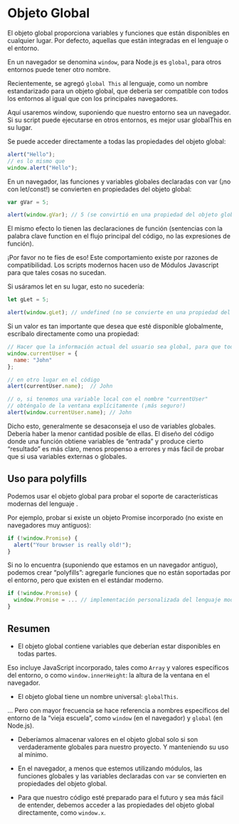 # Objeto Global

El objeto global proporciona variables y funciones que están disponibles en cualquier lugar. Por defecto, aquellas que están integradas en el lenguaje o el entorno.

En un navegador se denomina `window`, para Node.js es `global`, para otros entornos puede tener otro nombre.

Recientemente, se agregó `global This` al lenguaje, como un nombre estandarizado para un objeto global, que debería ser compatible con todos los entornos al igual que con los principales navegadores.

Aquí usaremos window, suponiendo que nuestro entorno sea un navegador. Si su script puede ejecutarse en otros entornos, es mejor usar globalThis en su lugar.

Se puede acceder directamente a todas las propiedades del objeto global:

````js
alert("Hello");
// es lo mismo que
window.alert("Hello");
````

En un navegador, las funciones y variables globales declaradas con var (¡no con let/const!) se convierten en propiedades del objeto global:

````js
var gVar = 5;

alert(window.gVar); // 5 (se convirtió en una propiedad del objeto global)
````

El mismo efecto lo tienen las declaraciones de función (sentencias con la palabra clave function en el flujo principal del código, no las expresiones de función).

¡Por favor no te fíes de eso! Este comportamiento existe por razones de compatibilidad. Los scripts modernos hacen uso de Módulos Javascript para que tales cosas no sucedan.

Si usáramos let en su lugar, esto no sucedería:

````js
let gLet = 5;

alert(window.gLet); // undefined (no se convierte en una propiedad del objeto global)
````

Si un valor es tan importante que desea que esté disponible globalmente, escríbalo directamente como una propiedad:

````js
// Hacer que la información actual del usuario sea global, para que todos los scripts puedan acceder a ella
window.currentUser = {
  name: "John"
};

// en otro lugar en el código
alert(currentUser.name);  // John

// o, si tenemos una variable local con el nombre "currentUser"
// obténgalo de la ventana explícitamente (¡más seguro!)
alert(window.currentUser.name); // John
````

Dicho esto, generalmente se desaconseja el uso de variables globales. Debería haber la menor cantidad posible de ellas. El diseño del código donde una función obtiene variables de “entrada” y produce cierto “resultado” es más claro, menos propenso a errores y más fácil de probar que si usa variables externas o globales.

## Uso para polyfills

Podemos usar el objeto global para probar el soporte de características modernas del lenguaje .

Por ejemplo, probar si existe un objeto Promise incorporado (no existe en navegadores muy antiguos):

````js
if (!window.Promise) {
  alert("Your browser is really old!");
}
````

Si no lo encuentra (suponiendo que estamos en un navegador antiguo), podemos crear “polyfills”: agregarle funciones que no están soportadas por el entorno, pero que existen en el estándar moderno.

````js
if (!window.Promise) {
  window.Promise = ... // implementación personalizada del lenguaje moderno
}
````

## Resumen

* El objeto global contiene variables que deberían estar disponibles en todas partes.

Eso incluye JavaScript incorporado, tales como `Array` y valores específicos del entorno, o como `window.innerHeight`: la altura de la ventana en el navegador.

* El objeto global tiene un nombre universal: `globalThis`.

… Pero con mayor frecuencia se hace referencia a nombres específicos del entorno de la “vieja escuela”, como `window` (en el navegador) y `global` (en Node.js).

* Deberíamos almacenar valores en el objeto global solo si son verdaderamente globales para nuestro proyecto. Y manteniendo su uso al mínimo.

* En el navegador, a menos que estemos utilizando módulos, las funciones globales y las variables declaradas con `var` se convierten en propiedades del objeto global.

* Para que nuestro código esté preparado para el futuro y sea más fácil de entender, debemos acceder a las propiedades del objeto global directamente, como `window.x`.
